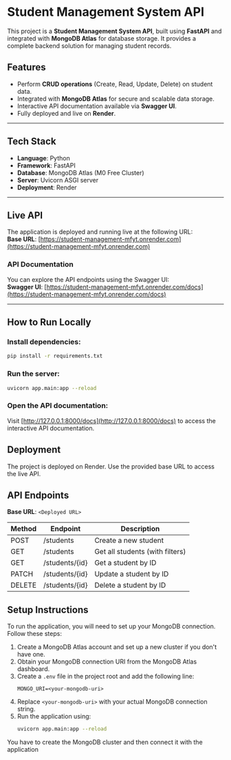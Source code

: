 # Student Management System API

This project is a **Student Management System API**, built using **FastAPI** and integrated with **MongoDB Atlas** for database storage. It provides a complete backend solution for managing student records.

## Features
- Perform **CRUD operations** (Create, Read, Update, Delete) on student data.
- Integrated with **MongoDB Atlas** for secure and scalable data storage.
- Interactive API documentation available via **Swagger UI**.
- Fully deployed and live on **Render**.

---

## Tech Stack
- **Language**: Python
- **Framework**: FastAPI
- **Database**: MongoDB Atlas (M0 Free Cluster)
- **Server**: Uvicorn ASGI server
- **Deployment**: Render

---

## Live API
The application is deployed and running live at the following URL:  
**Base URL**: [https://student-management-mfyt.onrender.com](https://student-management-mfyt.onrender.com)

### API Documentation
You can explore the API endpoints using the Swagger UI:  
**Swagger UI**: [https://student-management-mfyt.onrender.com/docs](https://student-management-mfyt.onrender.com/docs)

---

## How to Run Locally

### Install dependencies:

```bash
pip install -r requirements.txt
```

### Run the server:

```bash
uvicorn app.main:app --reload
```

### Open the API documentation:

Visit [http://127.0.0.1:8000/docs](http://127.0.0.1:8000/docs) to access the interactive API documentation.

## Deployment

The project is deployed on Render. Use the provided base URL to access the live API.


## API Endpoints

**Base URL**: `<Deployed URL>`

| Method | Endpoint       | Description                     |
| ------ | -------------- | ------------------------------- |
| POST   | /students      | Create a new student            |
| GET    | /students      | Get all students (with filters) |
| GET    | /students/{id} | Get a student by ID             |
| PATCH  | /students/{id} | Update a student by ID          |
| DELETE | /students/{id} | Delete a student by ID          |

## Setup Instructions

To run the application, you will need to set up your MongoDB connection. Follow these steps:

1. Create a MongoDB Atlas account and set up a new cluster if you don't have one.
2. Obtain your MongoDB connection URI from the MongoDB Atlas dashboard.
3. Create a `.env` file in the project root and add the following line:
   ```
   MONGO_URI=<your-mongodb-uri>
   ```
4. Replace `<your-mongodb-uri>` with your actual MongoDB connection string.
5. Run the application using:
   ```bash
   uvicorn app.main:app --reload
   ```

You have to create the MongoDB cluster and then connect it with the application
